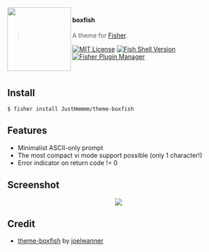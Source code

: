 <img src="https://avatars.githubusercontent.com/u/1828073?s=200&v=4" align="left" width="144px" height="144px"/>

#### boxfish
> A theme for [Fisher](https://github.com/jorgebucaran/fisher).

[![MIT License](https://img.shields.io/badge/license-MIT-007EC7)](/LICENSE)
[![Fish Shell Version](https://img.shields.io/badge/fish-3.1.1-007EC7)](https://fishshell.com)
[![Fisher Plugin Manager](https://img.shields.io/badge/Fisher-4.3.0-007EC7)](https://github.com/jorgebucaran/fisher)

<br/>

## Install

```fish
$ fisher install JustHmmmm/theme-boxfish
```

## Features

* Minimalist ASCII-only prompt
* The most compact vi mode support possible (only 1 character!)
* Error indicator on return code != 0

## Screenshot

<p align="center">
<img src="https://raw.githubusercontent.com/JustHmmmm/theme-boxfish/main/screenshot.png">
</p>

## Credit

* [theme-boxfish](https://github.com/joelwanner/theme-boxfish) by [joelwanner](https://github.com/joelwanner)